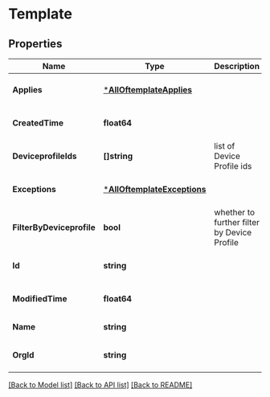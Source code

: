 # Template

## Properties
Name | Type | Description | Notes
------------ | ------------- | ------------- | -------------
**Applies** | [***AllOftemplateApplies**](AllOftemplateApplies.md) |  | [optional] [default to null]
**CreatedTime** | **float64** |  | [optional] [default to null]
**DeviceprofileIds** | **[]string** | list of Device Profile ids | [optional] [default to null]
**Exceptions** | [***AllOftemplateExceptions**](AllOftemplateExceptions.md) |  | [optional] [default to null]
**FilterByDeviceprofile** | **bool** | whether to further filter by Device Profile | [optional] [default to null]
**Id** | **string** |  | [optional] [default to null]
**ModifiedTime** | **float64** |  | [optional] [default to null]
**Name** | **string** |  | [default to null]
**OrgId** | **string** |  | [optional] [default to null]

[[Back to Model list]](../README.md#documentation-for-models) [[Back to API list]](../README.md#documentation-for-api-endpoints) [[Back to README]](../README.md)

